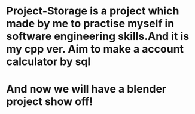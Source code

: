 # Project-Storage is a project which made by me to practise myself in software engineering skills.And it is my cpp ver. Aim to make a account calculator by sql
# And now we will have a blender project show off!
